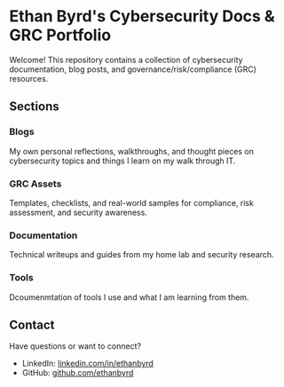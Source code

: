 # Ethan Byrd's Cybersecurity Docs & GRC Portfolio

Welcome! This repository contains a collection of cybersecurity documentation, blog posts, and governance/risk/compliance (GRC) resources.

## Sections

### Blogs
My own personal reflections, walkthroughs, and thought pieces on cybersecurity topics and things I learn on my walk through IT.

### GRC Assets
Templates, checklists, and real-world samples for compliance, risk assessment, and security awareness.

### Documentation
Technical writeups and guides from my home lab and security research.

### Tools
Dcoumenmtation of tools I use and what I am learning from them.

## Contact
Have questions or want to connect?

- LinkedIn: [linkedin.com/in/ethanbyrd](https://linkedin.com/in/ethanbyrd)
- GitHub: [github.com/ethanbyrd](https://github.com/ethanbyrd)

